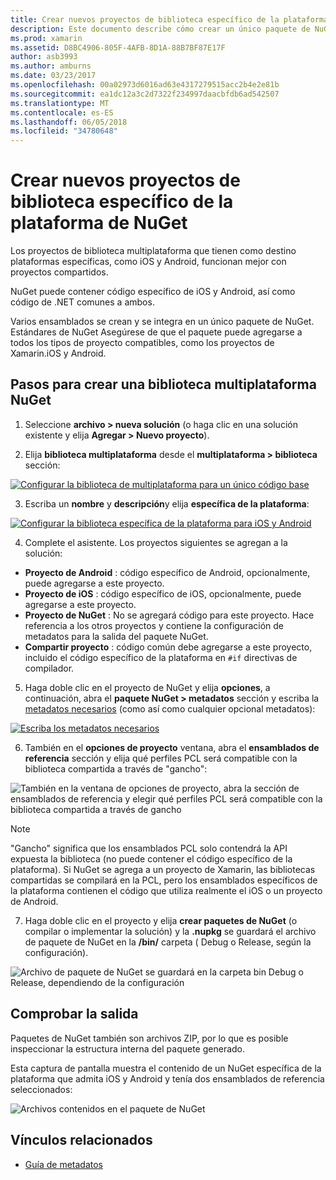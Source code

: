 ```yaml
---
title: Crear nuevos proyectos de biblioteca específico de la plataforma de NuGet
description: Este documento describe cómo crear un único paquete de NuGet que contiene código específico de plataforma para varias plataformas.
ms.prod: xamarin
ms.assetid: D8BC4906-805F-4AFB-8D1A-88B7BF87E17F
author: asb3993
ms.author: amburns
ms.date: 03/23/2017
ms.openlocfilehash: 00a02973d6016ad63e4317279515acc2b4e2e81b
ms.sourcegitcommit: ea1dc12a3c2d7322f234997daacbfdb6ad542507
ms.translationtype: MT
ms.contentlocale: es-ES
ms.lasthandoff: 06/05/2018
ms.locfileid: "34780648"
---
```

# <a name="creating-new-platform-specific-library-projects-for-nuget"></a>Crear nuevos proyectos de biblioteca específico de la plataforma de NuGet

Los proyectos de biblioteca multiplataforma que tienen como destino plataformas específicas, como iOS y Android, funcionan mejor con proyectos compartidos.

NuGet puede contener código específico de iOS y Android, así como código de .NET comunes a ambos.

Varios ensamblados se crean y se integra en un único paquete de NuGet. Estándares de NuGet Asegúrese de que el paquete puede agregarse a todos los tipos de proyecto compatibles, como los proyectos de Xamarin.iOS y Android.

## <a name="steps-to-create-a-cross-platform-library-nuget"></a>Pasos para crear una biblioteca multiplataforma NuGet

1. Seleccione **archivo > nueva solución** (o haga clic en una solución existente y elija **Agregar > Nuevo proyecto**).

2. Elija **biblioteca multiplataforma** desde el **multiplataforma > biblioteca** sección:

  [![](platform-specific-images/mulitplatform-library-sml.png "Configurar la biblioteca de multiplataforma para un único código base")](platform-specific-images/multiplatform-library.png#lightbox)

3. Escriba un **nombre** y **descripción**y elija **específica de la plataforma**:

  [![](platform-specific-images/specific-configure-sml.png "Configurar la biblioteca específica de la plataforma para iOS y Android")](platform-specific-images/specific-configure.png#lightbox)

4. Complete el asistente. Los proyectos siguientes se agregan a la solución:

  - **Proyecto de Android** : código específico de Android, opcionalmente, puede agregarse a este proyecto.
  - **Proyecto de iOS** : código específico de iOS, opcionalmente, puede agregarse a este proyecto.
  - **Proyecto de NuGet** : No se agregará código para este proyecto. Hace referencia a los otros proyectos y contiene la configuración de metadatos para la salida del paquete NuGet.
  - **Compartir proyecto** : código común debe agregarse a este proyecto, incluido el código específico de la plataforma en `#if` directivas de compilador.

5. Haga doble clic en el proyecto de NuGet y elija **opciones**, a continuación, abra el **paquete NuGet > metadatos** sección y escriba la [metadatos necesarios](~/cross-platform/app-fundamentals/nuget-multiplatform-libraries/metadata.md) (como así como cualquier opcional metadatos):

  [![](platform-specific-images/specific-metadata-sml.png "Escriba los metadatos necesarios")](platform-specific-images/specific-metadata.png#lightbox)

6. También en el **opciones de proyecto** ventana, abra el **ensamblados de referencia** sección y elija qué perfiles PCL será compatible con la biblioteca compartida a través de "gancho":

  ![](platform-specific-images/specific-reference-assemblies.png "También en la ventana de opciones de proyecto, abra la sección de ensamblados de referencia y elegir qué perfiles PCL será compatible con la biblioteca compartida a través de gancho")

  > [!NOTE]
> "Gancho" significa que los ensamblados PCL solo contendrá la API expuesta la biblioteca (no puede contener el código específico de la plataforma). Si NuGet se agrega a un proyecto de Xamarin, las bibliotecas compartidas se compilará en la PCL, pero los ensamblados específicos de la plataforma contienen el código que utiliza realmente el iOS o un proyecto de Android.

7. Haga doble clic en el proyecto y elija **crear paquetes de NuGet** (o compilar o implementar la solución) y la **.nupkg** se guardará el archivo de paquete de NuGet en la **/bin/** carpeta ( Debug o Release, según la configuración).

  ![](platform-specific-images/create-nuget-package.png "Archivo de paquete de NuGet se guardará en la carpeta bin Debug o Release, dependiendo de la configuración")


## <a name="verifying-the-output"></a>Comprobar la salida

Paquetes de NuGet también son archivos ZIP, por lo que es posible inspeccionar la estructura interna del paquete generado.

Esta captura de pantalla muestra el contenido de un NuGet específica de la plataforma que admita iOS y Android y tenía dos ensamblados de referencia seleccionados:

![](platform-specific-images/nuget-output.png "Archivos contenidos en el paquete de NuGet")


## <a name="related-links"></a>Vínculos relacionados

- [Guía de metadatos](~/cross-platform/app-fundamentals/nuget-multiplatform-libraries/metadata.md)

